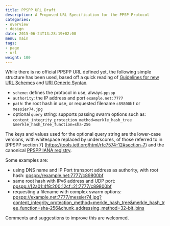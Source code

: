 ```yaml
---
title: PPSPP URL Draft
description: A Proposed URL Specification for the PPSP Protocol
categories:
- overview
- design
date: 2015-06-24T13:28:19+02:00
menu: main
tags:
- page
- url
weight: 100
---
```


While there is no official PPSPP URL defined yet, the following
simple structure has been used, based off a quick reading of
[Guidelines for new URL Schemes](https://tools.ietf.org/html/rfc2718) and
[URI Generic Syntax](https://tools.ietf.org/html/rfc3986).

- `scheme`: defines the protocol in use, always `ppspp`
- `authority`: the IP address and port `example.net:7777`
- `path`: the root hash in use, or requested filename `c89800bf` or `messier74.jpg`
- optional `query` string: supports passing swarm options such as: `content_integrity_protection_method=merkle_hash_tree &merkle_hash_tree_function=sha-256`

The keys and values used for the optional query string are the lower-case
versions, with whitespace replaced by underscores, of those referred to in
[PPSPP section 7] (https://tools.ietf.org/html/rfc7574-12#section-7) and the canonical [PPSPP IANA registry](https://www.iana.org/assignments/ppspp/ppspp.xhtml).

Some examples are:

- using DNS name and IP Port transport address as authority, with root hash:  [ppspp://example.net:7777/c89800bf](ppspp://example.net:7777/c89800bf)
- same root hash with IPv6 address and UDP port:  [ppspp://[2a01:4f8:200:12cf::2]:7777/c89800bf](ppspp://[2a01:4f8:200:12cf::2]:7777/c89800bf)
- requesting a filename with complex swarm options: [ppspp://example.net:7777/messier74.jpg?content_integrity_protection_method=merkle_hash_tree&merkle_hash_tree_function=sha-256&chunk_addressing_method=32-bit_bins](ppspp://example.net:7777/messier74.jpg?content_integrity_protection_method=merkle_hash_tree&merkle_hash_tree_function=sha-256&chunk_addressing_method=32-bit_bins)

Comments and suggestions to improve this are welcomed.
